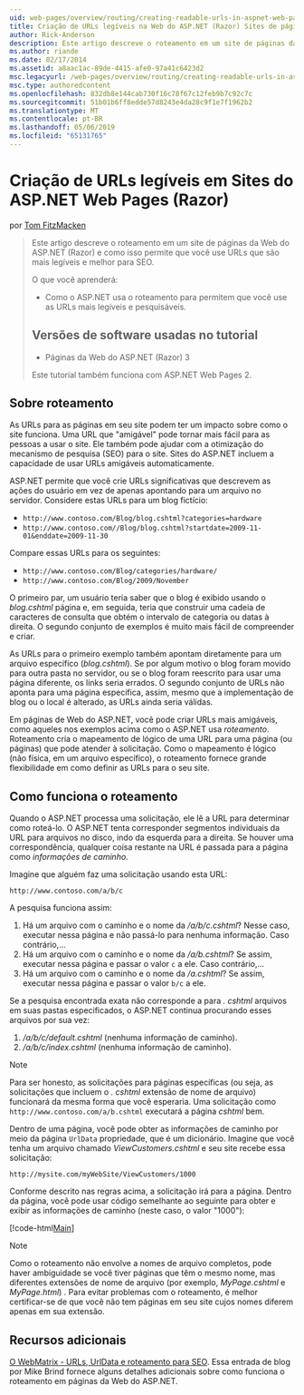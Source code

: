 ```yaml
---
uid: web-pages/overview/routing/creating-readable-urls-in-aspnet-web-pages-sites
title: Criação de URLs legíveis na Web do ASP.NET (Razor) Sites de páginas | Microsoft Docs
author: Rick-Anderson
description: Este artigo descreve o roteamento em um site de páginas da Web do ASP.NET (Razor) e como isso permite que você use URLs que são mais legíveis e melhor para SEO. O que você irá...
ms.author: riande
ms.date: 02/17/2014
ms.assetid: a8aac1ac-89de-4415-afe0-97a41c6423d2
msc.legacyurl: /web-pages/overview/routing/creating-readable-urls-in-aspnet-web-pages-sites
msc.type: authoredcontent
ms.openlocfilehash: 832db8e144cab730f16c78f67c12feb9b7c92c7c
ms.sourcegitcommit: 51b01b6ff8edde57d8243e4da28c9f1e7f1962b2
ms.translationtype: MT
ms.contentlocale: pt-BR
ms.lasthandoff: 05/06/2019
ms.locfileid: "65131765"
---
```

# <a name="creating-readable-urls-in-aspnet-web-pages-razor-sites"></a>Criação de URLs legíveis em Sites do ASP.NET Web Pages (Razor)

por [Tom FitzMacken](https://github.com/tfitzmac)

> Este artigo descreve o roteamento em um site de páginas da Web do ASP.NET (Razor) e como isso permite que você use URLs que são mais legíveis e melhor para SEO.
> 
> O que você aprenderá:
> 
> - Como o ASP.NET usa o roteamento para permitem que você use as URLs mais legíveis e pesquisáveis.
>   
> 
> ## <a name="software-versions-used-in-the-tutorial"></a>Versões de software usadas no tutorial
> 
> 
> - Páginas da Web do ASP.NET (Razor) 3
>   
> 
> Este tutorial também funciona com ASP.NET Web Pages 2.

## <a name="about-routing"></a>Sobre roteamento

As URLs para as páginas em seu site podem ter um impacto sobre como o site funciona. Uma URL que &quot;amigável&quot; pode tornar mais fácil para as pessoas a usar o site. Ele também pode ajudar com a otimização do mecanismo de pesquisa (SEO) para o site. Sites do ASP.NET incluem a capacidade de usar URLs amigáveis automaticamente.

ASP.NET permite que você crie URLs significativas que descrevem as ações do usuário em vez de apenas apontando para um arquivo no servidor. Considere estas URLs para um blog fictício:

- `http://www.contoso.com/Blog/blog.cshtml?categories=hardware`
- `http://www.contoso.com//Blog/blog.cshtml?startdate=2009-11-01&enddate=2009-11-30`

Compare essas URLs para os seguintes:

- `http://www.contoso.com/Blog/categories/hardware/`
- `http://www.contoso.com/Blog/2009/November`

O primeiro par, um usuário teria saber que o blog é exibido usando o *blog.cshtml* página e, em seguida, teria que construir uma cadeia de caracteres de consulta que obtém o intervalo de categoria ou datas à direita. O segundo conjunto de exemplos é muito mais fácil de compreender e criar.

As URLs para o primeiro exemplo também apontam diretamente para um arquivo específico (*blog.cshtml*). Se por algum motivo o blog foram movido para outra pasta no servidor, ou se o blog foram reescrito para usar uma página diferente, os links seria errados. O segundo conjunto de URLs não aponta para uma página específica, assim, mesmo que a implementação de blog ou o local é alterado, as URLs ainda seria válidas.

Em páginas de Web do ASP.NET, você pode criar URLs mais amigáveis, como aqueles nos exemplos acima como o ASP.NET usa *roteamento*. Roteamento cria o mapeamento de lógico de uma URL para uma página (ou páginas) que pode atender à solicitação. Como o mapeamento é lógico (não física, em um arquivo específico), o roteamento fornece grande flexibilidade em como definir as URLs para o seu site.

## <a name="how-routing-works"></a>Como funciona o roteamento

Quando o ASP.NET processa uma solicitação, ele lê a URL para determinar como roteá-lo. O ASP.NET tenta corresponder segmentos individuais da URL para arquivos no disco, indo da esquerda para a direita. Se houver uma correspondência, qualquer coisa restante na URL é passada para a página como *informações de caminho*.

Imagine que alguém faz uma solicitação usando esta URL:

`http://www.contoso.com/a/b/c`

A pesquisa funciona assim:

1. Há um arquivo com o caminho e o nome da */a/b/c.cshtml*? Nesse caso, executar nessa página e não passá-lo para nenhuma informação. Caso contrário,...
2. Há um arquivo com o caminho e o nome da */a/b.cshtml*? Se assim, executar nessa página e passar o valor `c` a ele. Caso contrário,...
3. Há um arquivo com o caminho e o nome da */a.cshtml*? Se assim, executar nessa página e passar o valor `b/c` a ele.

Se a pesquisa encontrada exata não corresponde a para *. cshtml* arquivos em suas pastas especificados, o ASP.NET continua procurando esses arquivos por sua vez:

1. */a/b/c/default.cshtml* (nenhuma informação de caminho).
2. */a/b/c/index.cshtml* (nenhuma informação de caminho).

> [!NOTE]
> Para ser honesto, as solicitações para páginas específicas (ou seja, as solicitações que incluem o *. cshtml* extensão de nome de arquivo) funcionará da mesma forma que você esperaria. Uma solicitação como `http://www.contoso.com/a/b.cshtml` executará a página *cshtml* bem.

Dentro de uma página, você pode obter as informações de caminho por meio da página `UrlData` propriedade, que é um dicionário. Imagine que você tenha um arquivo chamado *ViewCustomers.cshtml* e seu site recebe essa solicitação:

`http://mysite.com/myWebSite/ViewCustomers/1000`

Conforme descrito nas regras acima, a solicitação irá para a página. Dentro da página, você pode usar código semelhante ao seguinte para obter e exibir as informações de caminho (neste caso, o valor &quot;1000&quot;):

[!code-html[Main](creating-readable-urls-in-aspnet-web-pages-sites/samples/sample1.html)]

> [!NOTE]
> Como o roteamento não envolve a nomes de arquivo completos, pode haver ambiguidade se você tiver páginas que têm o mesmo nome, mas diferentes extensões de nome de arquivo (por exemplo, *MyPage.cshtml* e *MyPage.html*) . Para evitar problemas com o roteamento, é melhor certificar-se de que você não tem páginas em seu site cujos nomes diferem apenas em sua extensão.

<a id="Additional_Resources"></a>
## <a name="additional-resources"></a>Recursos adicionais

[O WebMatrix - URLs, UrlData e roteamento para SEO](http://www.mikesdotnetting.com/Article/165/WebMatrix-URLs-UrlData-and-Routing-for-SEO). Essa entrada de blog por Mike Brind fornece alguns detalhes adicionais sobre como funciona o roteamento em páginas da Web do ASP.NET.

